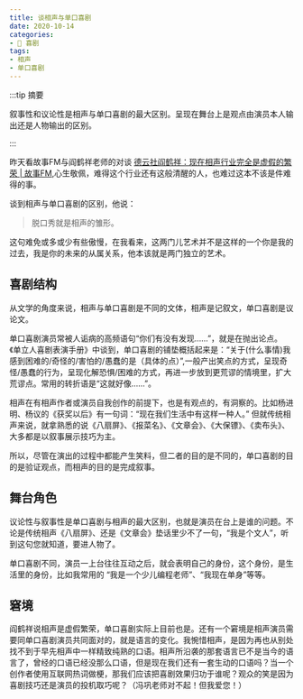 ```yaml
---
title: 谈相声与单口喜剧
date: 2020-10-14
categories:
- 🎤 喜剧
tags:
- 相声
- 单口喜剧
---
```


:::tip 摘要

叙事性和议论性是相声与单口喜剧的最大区别。呈现在舞台上是观点由演员本人输出还是人物输出的区别。

:::

<!-- more -->

昨天看故事FM与阎鹤祥老师的对谈 [德云社阎鹤祥：现在相声行业完全是虚假的繁荣 | 故事FM](https://mp.weixin.qq.com/s/kZ6RezoBq9nC4WJDSAFUmQ),心生敬佩，难得这个行业还有这般清醒的人，也难过这本不该是件难得的事。

谈到相声与单口喜剧的区别，他说：

> 脱口秀就是相声的雏形。

这句难免或多或少有些傲慢，在我看来，这两门儿艺术并不是这样的一个你是我的过去，我是你的未来的从属关系，他本该就是两门独立的艺术。

## 喜剧结构

从文学的角度来说，相声与单口喜剧是不同的文体，相声是记叙文，单口喜剧是议论文。

单口喜剧演员常被人诟病的高频语句“你们有没有发现……”，就是在抛出论点。《单立人喜剧表演手册》中谈到，单口喜剧的铺垫概括起来是：“关于(什么事情)我感到困难的/奇怪的/害怕的/愚蠢的是（具体的点）”,一般产出笑点的方式，呈现奇怪/愚蠢的行为，呈现化解恐惧/困难的方式，再进一步放到更荒谬的情境里，扩大荒谬点。常用的转折语是“这就好像……”。

相声在有相声作者或演员自我创作的前提下，也是有观点的，有洞察的。比如杨进明、杨议的《获奖以后》有一句词：“现在我们生活中有这样一种人。” 但就传统相声来说，就拿熟悉的说《八扇屏》、《报菜名》、《文章会》、《大保镖》、《卖布头》、大多都是以叙事展示技巧为主。

所以，尽管在演出的过程中都能产生笑料，但二者的目的是不同的，单口喜剧的目的是验证观点，而相声的目的是完成叙事。

## 舞台角色

议论性与叙事性是单口喜剧与相声的最大区别，也就是演员在台上是谁的问题。不论是传统相声《八扇屏》、还是《文章会》垫话里少不了一句，“我是个文人”，听到这句您就知道，要进人物了。

单口喜剧不同，演员一上台往往互动之后，就会表明自己的身份，这个身份，是生活里的身份，比如我常用的 “我是一个少儿编程老师”、“我现在单身”等等。

## 窘境

阎鹤祥说相声是虚假繁荣，单口喜剧实际上目前也是。还有一个窘境是相声演员需要同单口喜剧演员共同面对的，就是语言的变化。我惋惜相声，是因为再也从别处找不到于早先相声中一样精致纯熟的口语。相声所沿袭的那套语言已不是当今的语言了，曾经的口语已经没那么口语，但是现在我们还有一套生动的口语吗？ ​​当一个创作者使用互联网热词做梗，那我们应该把喜剧效果归功于谁呢？观众的笑是因为喜剧技巧还是演员的投机取巧呢？（冯巩老师对不起！但我爱您！）